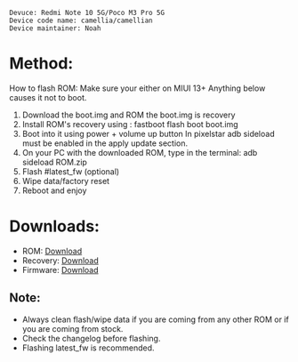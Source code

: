 ```
Devuce: Redmi Note 10 5G/Poco M3 Pro 5G
Device code name: camellia/camellian
Device maintainer: Noah
```

# Method:

How to flash ROM:
Make sure your either on MIUI 13+
Anything below causes it not to boot.

1. Download the boot.img and ROM
the boot.img is recovery
2. Install ROM's recovery using :
fastboot flash boot boot.img
3. Boot into it using power + volume up button
In pixelstar adb sideload must be enabled in the apply update section.
4. On your PC with the downloaded ROM, type in the terminal: adb sideload ROM.zip
5. Flash #latest_fw (optional)
6. Wipe data/factory reset
7. Reboot and enjoy

# Downloads:

* ROM: [Download](https://sourceforge.net/projects/pixelstar/files/camellia/Releases/PixelStar-Tiramisu-camellia-13.0-20230924-0939-OFFICIAL.zip/download)
* Recovery: [Download](https://sourceforge.net/projects/pixelstar/files/camellia/Releases/boot.img/download)
* Firmware: [Download](https://xiaomifirmwareupdater.com/firmware/camellian/)

## Note:

* Always clean flash/wipe data if you are coming from any other ROM or if you are coming from stock.
* Check the changelog before flashing.
* Flashing latest_fw is recommended.


